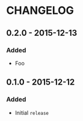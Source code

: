 # CHANGELOG

## 0.2.0 - 2015-12-13

### Added

- Foo

## 0.1.0 - 2015-12-12

### Added

- Initial `release`